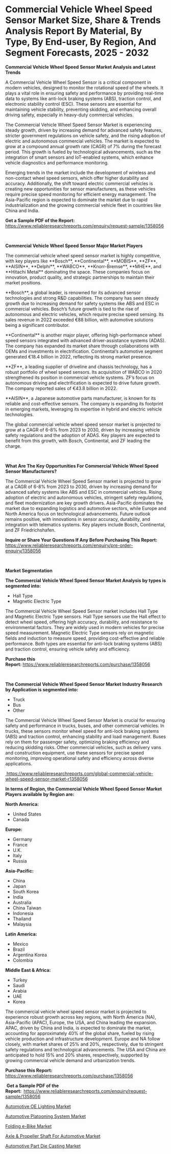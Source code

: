<p><h1>Commercial Vehicle Wheel Speed Sensor Market Size, Share & Trends Analysis Report By Material, By Type, By End-user, By Region, And Segment Forecasts, 2025 - 2032</h1></p><p><strong>Commercial Vehicle Wheel Speed Sensor Market Analysis and Latest Trends</strong></p>
<p><p>A Commercial Vehicle Wheel Speed Sensor is a critical component in modern vehicles, designed to monitor the rotational speed of the wheels. It plays a vital role in ensuring safety and performance by providing real-time data to systems like anti-lock braking systems (ABS), traction control, and electronic stability control (ESC). These sensors are essential for maintaining vehicle stability, preventing skidding, and enhancing overall driving safety, especially in heavy-duty commercial vehicles.</p><p>The Commercial Vehicle Wheel Speed Sensor Market is experiencing steady growth, driven by increasing demand for advanced safety features, stricter government regulations on vehicle safety, and the rising adoption of electric and autonomous commercial vehicles. The market is expected to grow at a compound annual growth rate (CAGR) of 7% during the forecast period. This growth is fueled by technological advancements, such as the integration of smart sensors and IoT-enabled systems, which enhance vehicle diagnostics and performance monitoring.</p><p>Emerging trends in the market include the development of wireless and non-contact wheel speed sensors, which offer higher durability and accuracy. Additionally, the shift toward electric commercial vehicles is creating new opportunities for sensor manufacturers, as these vehicles require precise speed monitoring for efficient energy management. The Asia-Pacific region is expected to dominate the market due to rapid industrialization and the growing commercial vehicle fleet in countries like China and India.</p></p>
<p><strong>Get a Sample PDF of the Report:&nbsp;</strong> <a href="https://www.reliableresearchreports.com/enquiry/request-sample/1358056?utm_campaign=10&utm_medium=2&utm_source=Github&utm_content=ia&utm_term=23012025&utm_id=commercial-vehicle-wheel-speed-sensor">https://www.reliableresearchreports.com/enquiry/request-sample/1358056</a></p>
<p>&nbsp;</p>
<p><strong>Commercial Vehicle Wheel Speed Sensor Major Market Players</strong></p>
<p><p>The commercial vehicle wheel speed sensor market is highly competitive, with key players like **Bosch**, **Continental**, **MOBIS**, **ZF**, **AISIN**, **Delphi**, **WABCO**, **Knorr-Bremse**, **MHE**, and **Hitachi Metal** dominating the space. These companies focus on innovation, product quality, and strategic partnerships to maintain their market positions.</p><p>**Bosch**, a global leader, is renowned for its advanced sensor technologies and strong R&D capabilities. The company has seen steady growth due to increasing demand for safety systems like ABS and ESC in commercial vehicles. Bosch’s future growth is tied to the rise of autonomous and electric vehicles, which require precise speed sensing. Its sales revenue in 2022 exceeded €88 billion, with automotive solutions being a significant contributor.</p><p>**Continental** is another major player, offering high-performance wheel speed sensors integrated with advanced driver-assistance systems (ADAS). The company has expanded its market share through collaborations with OEMs and investments in electrification. Continental’s automotive segment generated €18.4 billion in 2022, reflecting its strong market presence.</p><p>**ZF**, a leading supplier of driveline and chassis technology, has a robust portfolio of wheel speed sensors. Its acquisition of WABCO in 2020 strengthened its position in commercial vehicle systems. ZF’s focus on autonomous driving and electrification is expected to drive future growth. The company reported sales of €43.8 billion in 2022.</p><p>**AISIN**, a Japanese automotive parts manufacturer, is known for its reliable and cost-effective sensors. The company is expanding its footprint in emerging markets, leveraging its expertise in hybrid and electric vehicle technologies.</p><p>The global commercial vehicle wheel speed sensor market is projected to grow at a CAGR of 6-8% from 2023 to 2030, driven by increasing vehicle safety regulations and the adoption of ADAS. Key players are expected to benefit from this growth, with Bosch, Continental, and ZF leading the charge.</p></p>
<p>&nbsp;</p>
<p><strong>What Are The Key Opportunities For Commercial Vehicle Wheel Speed Sensor Manufacturers?</strong></p>
<p><p>The Commercial Vehicle Wheel Speed Sensor market is projected to grow at a CAGR of 6-8% from 2023 to 2030, driven by increasing demand for advanced safety systems like ABS and ESC in commercial vehicles. Rising adoption of electric and autonomous vehicles, stringent safety regulations, and fleet modernization are key growth drivers. Asia-Pacific dominates the market due to expanding logistics and automotive sectors, while Europe and North America focus on technological advancements. Future outlook remains positive, with innovations in sensor accuracy, durability, and integration with telematics systems. Key players include Bosch, Continental, and ZF Friedrichshafen.</p></p>
<p><strong>Inquire or Share Your Questions If Any Before Purchasing This Report:</strong> <a href="https://www.reliableresearchreports.com/enquiry/pre-order-enquiry/1358056?utm_campaign=10&utm_medium=2&utm_source=Github&utm_content=ia&utm_term=23012025&utm_id=commercial-vehicle-wheel-speed-sensor">https://www.reliableresearchreports.com/enquiry/pre-order-enquiry/1358056</a></p>
<p>&nbsp;</p>
<p><strong>Market Segmentation</strong></p>
<p><strong>The Commercial Vehicle Wheel Speed Sensor Market Analysis by types is segmented into:</strong></p>
<p><ul><li>Hall Type</li><li>Magnetic Electric Type</li></ul></p>
<p><p>The Commercial Vehicle Wheel Speed Sensor market includes Hall Type and Magnetic Electric Type sensors. Hall Type sensors use the Hall effect to detect wheel speed, offering high accuracy, durability, and resistance to environmental factors. They are widely used in modern vehicles for precise speed measurement. Magnetic Electric Type sensors rely on magnetic fields and induction to measure speed, providing cost-effective and reliable performance. Both types are essential for anti-lock braking systems (ABS) and traction control, ensuring vehicle safety and efficiency.</p></p>
<p><strong>Purchase this Report:&nbsp;</strong><a href="https://www.reliableresearchreports.com/purchase/1358056?utm_campaign=10&utm_medium=2&utm_source=Github&utm_content=ia&utm_term=23012025&utm_id=commercial-vehicle-wheel-speed-sensor">https://www.reliableresearchreports.com/purchase/1358056</a></p>
<p>&nbsp;</p>
<p><strong>The Commercial Vehicle Wheel Speed Sensor Market Industry Research by Application is segmented into:</strong></p>
<p><ul><li>Truck</li><li>Bus</li><li>Other</li></ul></p>
<p><p>The Commercial Vehicle Wheel Speed Sensor Market is crucial for ensuring safety and performance in trucks, buses, and other commercial vehicles. In trucks, these sensors monitor wheel speed for anti-lock braking systems (ABS) and traction control, enhancing stability and load management. Buses rely on them for passenger safety, optimizing braking efficiency and reducing skidding risks. Other commercial vehicles, such as delivery vans and construction equipment, use these sensors for precise speed monitoring, improving operational safety and efficiency across diverse applications.</p></p>
<p><a href="https://www.reliableresearchreports.com/global-commercial-vehicle-wheel-speed-sensor-market-r1358056?utm_campaign=10&utm_medium=2&utm_source=Github&utm_content=ia&utm_term=23012025&utm_id=commercial-vehicle-wheel-speed-sensor">&nbsp;https://www.reliableresearchreports.com/global-commercial-vehicle-wheel-speed-sensor-market-r1358056</a></p>
<p><strong>In terms of Region, the Commercial Vehicle Wheel Speed Sensor Market Players available by Region are:</strong></p>
<p>
    <p> <strong> North America: </strong>
        <ul>
            <li>United States</li>
            <li>Canada</li>
        </ul>
        </p> 
    <p> <strong> Europe: </strong>
        <ul>
            <li>Germany</li>
            <li>France</li>
            <li>U.K.</li>
            <li>Italy</li>
            <li>Russia</li>
        </ul>
        </p> 
    <p> <strong> Asia-Pacific: </strong>
        <ul>
            <li>China</li>
            <li>Japan</li>
            <li>South Korea</li>
            <li>India</li>
            <li>Australia</li>
            <li>China Taiwan</li>
            <li>Indonesia</li>
            <li>Thailand</li>
            <li>Malaysia</li>
        </ul>
        </p> 
    <p> <strong> Latin America: </strong>
        <ul>
            <li>Mexico</li>
            <li>Brazil</li>
            <li>Argentina Korea</li>
            <li>Colombia</li>
        </ul>
        </p> 
    <p> <strong> Middle East & Africa: </strong>
        <ul>
            <li>Turkey</li>
            <li>Saudi</li>
            <li>Arabia</li>
            <li>UAE</li>
            <li>Korea</li>
        </ul>
    </p>
    </p>
<p><p>The commercial vehicle wheel speed sensor market is projected to experience robust growth across key regions, with North America (NA), Asia-Pacific (APAC), Europe, the USA, and China leading the expansion. APAC, driven by China and India, is expected to dominate the market, accounting for approximately 40% of the global share, fueled by rising vehicle production and infrastructure development. Europe and NA follow closely, with market shares of 25% and 20%, respectively, due to stringent safety regulations and technological advancements. The USA and China are anticipated to hold 15% and 20% shares, respectively, supported by growing commercial vehicle demand and urbanization trends.</p></p>
<p><strong>Purchase this Report: </strong><a href="https://www.reliableresearchreports.com/purchase/1358056?utm_campaign=10&utm_medium=2&utm_source=Github&utm_content=ia&utm_term=23012025&utm_id=commercial-vehicle-wheel-speed-sensor">https://www.reliableresearchreports.com/purchase/1358056</a></p>
<p>&nbsp;<strong>Get a Sample PDF of the Report:&nbsp;&nbsp;</strong><a href="https://www.reliableresearchreports.com/enquiry/request-sample/1358056?utm_campaign=10&utm_medium=2&utm_source=Github&utm_content=ia&utm_term=23012025&utm_id=commercial-vehicle-wheel-speed-sensor">https://www.reliableresearchreports.com/enquiry/request-sample/1358056</a></p>
<p><strong></strong></p>
<p><p><a href="https://github.com/ygfu6u/Market-Research-Report-List-1/blob/main/automotive-oe-lighting-market.md?utm_campaign=10&utm_medium=2&utm_source=Github&utm_content=ia&utm_term=23012025&utm_id=commercial-vehicle-wheel-speed-sensor">Automotive OE Lighting Market</a></p><p><a href="https://github.com/millionkaryn68/Market-Research-Report-List-1/blob/main/automotive-platooning-system-market.md?utm_campaign=10&utm_medium=2&utm_source=Github&utm_content=ia&utm_term=23012025&utm_id=commercial-vehicle-wheel-speed-sensor">Automotive Platooning System Market</a></p><p><a href="https://github.com/domoniqueluoma76/Market-Research-Report-List-1/blob/main/folding-e-bike-market.md?utm_campaign=10&utm_medium=2&utm_source=Github&utm_content=ia&utm_term=23012025&utm_id=commercial-vehicle-wheel-speed-sensor">Folding e-Bike Market</a></p><p><a href="https://github.com/leopardmicheal7019/Market-Research-Report-List-1/blob/main/axle-propeller-shaft-for-automotive-market.md?utm_campaign=10&utm_medium=2&utm_source=Github&utm_content=ia&utm_term=23012025&utm_id=commercial-vehicle-wheel-speed-sensor">Axle & Propeller Shaft For Automotive Market</a></p><p><a href="https://github.com/JubayerMia832/Market-Research-Report-List-1/blob/main/automotive-part-die-casting-market.md?utm_campaign=10&utm_medium=2&utm_source=Github&utm_content=ia&utm_term=23012025&utm_id=commercial-vehicle-wheel-speed-sensor">Automotive Part Die Casting Market</a></p></p>
